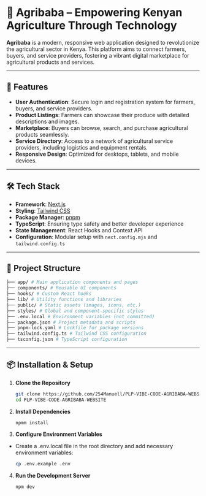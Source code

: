 # 🌾 Agribaba – Empowering Kenyan Agriculture Through Technology

**Agribaba** is a modern, responsive web application designed to revolutionize the agricultural sector in Kenya. This platform aims to connect farmers, buyers, and service providers, fostering a vibrant digital marketplace for agricultural products and services.

---

## 🚀 Features

- **User Authentication**: Secure login and registration system for farmers, buyers, and service providers.
- **Product Listings**: Farmers can showcase their produce with detailed descriptions and images.
- **Marketplace**: Buyers can browse, search, and purchase agricultural products seamlessly.
- **Service Directory**: Access to a network of agricultural service providers, including logistics and equipment rentals.
- **Responsive Design**: Optimized for desktops, tablets, and mobile devices.

---

## 🛠️ Tech Stack

- **Framework**: [Next.js](https://nextjs.org/)
- **Styling**: [Tailwind CSS](https://tailwindcss.com/)
- **Package Manager**: [pnpm](https://pnpm.io/)
- **TypeScript**: Ensuring type safety and better developer experience
- **State Management**: React Hooks and Context API
- **Configuration**: Modular setup with `next.config.mjs` and `tailwind.config.ts`

---

## 📁 Project Structure


```bash
├── app/ # Main application components and pages
├── components/ # Reusable UI components
├── hooks/ # Custom React hooks
├── lib/ # Utility functions and libraries
├── public/ # Static assets (images, icons, etc.)
├── styles/ # Global and component-specific styles
├── .env.local # Environment variables (not committed)
├── package.json # Project metadata and scripts
├── pnpm-lock.yaml # Lockfile for package versions
├── tailwind.config.ts # Tailwind CSS configuration
├── tsconfig.json # TypeScript configuration
```

---

## 📦 Installation & Setup

1. **Clone the Repository**

   ```bash
   git clone https://github.com/254Manuell/PLP-VIBE-CODE-AGRIBABA-WEBSITE.git
   cd PLP-VIBE-CODE-AGRIBABA-WEBSITE
   ```

2. **Install Dependencies**

    ```bash
    npmm install
    ```

3. **Configure Environment Variables**

- Create a .env.local file in the root directory and add necessary environment variables:

    ```bash 
    cp .env.example .env    
    ```

4. **Run the Development Server**

    ```bash
    npm dev
    ```

